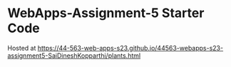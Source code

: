 # WebApps-Assignment-5 Starter Code
Hosted at https://44-563-web-apps-s23.github.io/44563-webapps-s23-assignment5-SaiDineshKopparthi/plants.html